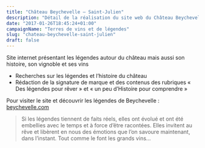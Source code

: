 ```yaml
---
title: "Château Beychevelle – Saint-Julien"
description: "Détail de la réalisation du site web du Château Beychevelle - Saint-Julien"
date: "2017-01-26T18:45:24+01:00"
campaignName: "Terres de vins et de légendes"
slug: "chateau-beychevelle-saint-julien"
draft: false
---
```


Site internet présentant les légendes autour du château mais aussi son histoire, son vignoble et ses vins

- Recherches sur les légendes et l’histoire du château
- Rédaction de la signature de marque et des contenus des rubriques « Des légendes pour rêver » et « un peu d’Histoire pour comprendre »

Pour visiter le site et découvrir les légendes de Beychevelle : [beychevelle.com](http://beychevelle.com/)

> Si les légendes tiennent de faits réels, elles ont évolué et ont été embellies avec le temps et à force d’être racontées. Elles invitent au rêve et libèrent en nous des émotions que l’on savoure maintenant, dans l’instant. Tout comme le font les grands vins…
